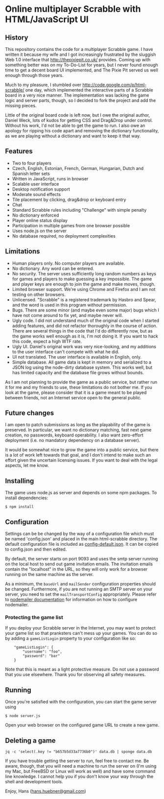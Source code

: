 # Online multiplayer Scrabble with HTML/JavaScript UI

## History

This repository contains the code for a multiplayer Scrabble game.  I
have written it because my wife and I got increasingly frustrated by
the sluggish Web 1.0 interface that http://thepixiepit.co.uk/
provides.  Coming up with something better was on my To-Do-List for
years, but I never found enough time to get a decent board UI
implemented, and The Pixie Pit served us well enough through those
years.

Much to my pleasure, I stumbled over
http://code.google.com/p/html-scrabble/ one day, which implemented the
interactive parts of a Scrabble board in a very nice manner.  The
implementation was lacking the game logic and server parts, though, so
I decided to fork the project and add the missing pieces.

Little of the original board code is left now, but I owe the original
author, Daniel Weck, lots of kudos for getting CSS and Drag&Drop under
control.  Without his work, I'd not be able to get the game to run.  I
also owe an apology for ripping his code apart and removing the
dictionary functionality, as we are playing without a dictionary and
want to keep it that way.

## Features

* Two to four players
* Czech, English, Estonian, French, German, Hungarian, Dutch and Spanish
  letter sets
* Written in JavaScript, runs in browser
* Scalable user interface
* Desktop notification support
* Moderate sound effects
* Tile placement by clicking, drag&drop or keyboard entry
* Chat
* Standard Scrabble rules including "Challenge" with simple penalty
* No dictionary enforced
* Player online status display
* Participation in multiple games from one browser possible
* Uses node.js on the server
* No database required, no deployment complexities

## Limitations

* Human players only.  No computer players are available.
* No dictionary.  Any word can be entered.
* No security.  The server uses sufficiently long random numbers as keys for
  games and players to make guessing a key impossible.  The game and player
  keys are enough to join the game and make moves, though.
* Limited browser support.  We're using Chrome and Firefox and I am not
  testing on other browsers.
* Unlicensed.  "Scrabble" is a registered trademark by Hasbro and Spear, and
  the word is used in this program without permission.
* Bugs.  There are some minor (and maybe even some major) bugs which I have
  not come around to fix yet, and maybe never will.
* Ugly code.  I did not understand much of the original code when I started
  adding features, and did not refactor thoroughly in the course of action.
  There are several things in the code that I'd do differently now, but as
  the game works well enough as it is, I'm not doing it.  If you want to
  hack this code, expect a high WTF rate.
* Ugly UI.  Daniel's original work was very nice-looking, and my additions
  to the user interface can't compete with what he did.
* UI not translated.  The user interface is available in English, only.
* Simple database.  All game data is kept in memory and serialized to a JSON
  log using the node-dirty database system.  This works well, but has limited
  capacity and the database file grows without bounds.

As I am not planning to provide the game as a public service, but rather
run it for me and my friends to use, these limitations do not bother me.
If you look at the game, please consider that it is a game meant to be
played between friends, not an Internet service open to the general public.

## Future changes

I am open to patch submissions as long as the playability of the game
is preserved.  In particular, we want no dictionary matching, fast
next game creation, no passwords, keyboard operability.  I also want
zero-effort deployment (i.e. no mandatory dependency on a database
server).

It would be somewhat nice to grow the game into a public service, but
there is a lot of work left towards that goal, and I don't intend to
make such an effort given the uncertain licensing issues.  If you want
to deal with the legal aspects, let me know.

## Installing

The game uses node.js as server and depends on some npm packages.  To install
dependencies:

```
$ npm install
```

## Configuration

Settings can be be changed by the way of a configuration file which
must be named 'config.json' and placed in the main html-scrabble
directory.  The default configuration file is included as
[config-default.json](html-scrabble/blob/master/config-default.json). It
can be copied to config.json and then edited.

By default, the server starts on port 9093 and uses the smtp server
running on the local host to send out game invitation emails.  The
invitation emails contain the "localhost" in the URL, so they will
only work for a browser running on the same machine as the server.

As a minimum, the ```baseUrl``` and ```mailSender``` configuration
properties should be changed.  Furthermore, if you are not running an
SMTP server on your server, you need to set the
```mailTransportConfig``` appropriately.  Please refer to [nodemailer
documentation](http://documentup.com/andris9/nodemailer/#setting-up-a-transport-method)
for information on how to configure nodemailer.

### Protecting the game list

If you deploy your Scrabble server in the Internet, you may want to
protect your game list so that pranksters can't mess up your games.
You can do so by adding a ```gameListLogin``` property to your
configuration like so:

```
    "gameListLogin": {
        "username": "foo",
        "password": "bar"
    }
```

Note that this is meant as a light protective measure.  Do not use a
password that you use elsewhere.  Thank you for observing all safety
measures.

## Running

Once you're satisfied with the configuration, you can start the game
server using

```
$ node server.js
```

Open your web browser on the configured game URL to create a new game.

## Deleting a game

    jq -c 'select(.key != "b657b5d33a7736b0")' data.db | sponge data.db

If you have trouble getting the server to run, feel free to contact
me.  Be aware, though, that you will need a machine to run the server
on (I'm using my Mac, but FreeBSD or Linux will work as well) and have
some command line knowledge.  I cannot help you if you don't know your
way through the shell and development tools.

Enjoy,
Hans (hans.huebner@gmail.com)
